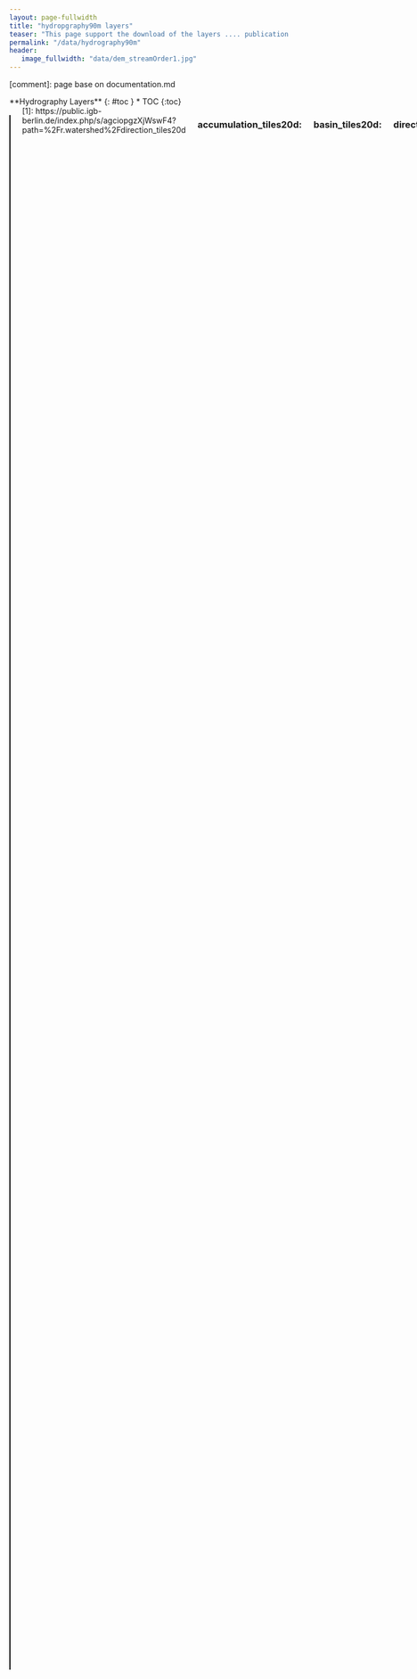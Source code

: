 ```yaml
---
layout: page-fullwidth
title: "hydropgraphy90m layers"
teaser: "This page support the download of the layers .... publication ...."
permalink: "/data/hydrography90m"
header:
   image_fullwidth: "data/dem_streamOrder1.jpg"
---
```


<style>
	table, th, td {border: 0px solid black; background-color: white;}
</style>

[comment]: page base on documentation.md

<div class="row">
<div class="medium-4 medium-push-8 columns" markdown="1">
<div class="panel radius" markdown="1">
**Hydrography Layers**
{: #toc }
*  TOC
{:toc}
</div>
</div><!-- /.medium-4.columns -->


<div class="medium-8 medium-pull-4 columns" markdown="1">





<table style="width:100%">
	<tr>
		<th colspan="2" style="font-size: 40px; text-align: center;">r.watershed</th>
	</tr>
	<tr>
		<th colspan="2" style="font-size: 18px;">Flow Direction</th>
	</tr>
	<tr>
		<td rowspan="1" width="50%">
			<img src="/hydrography.org/images/data/hydrography90m/flow-direction.png" alt="Flow Direction" width="280"/>
		</td>
		<td>
			<ul>
				<li>[Flow Direction][1]</li>
				<li><a href="https://public.igb-berlin.de/index.php/s/agciopgzXjWswF4?path=%2Fr.watershed%2Fdirection_tiles20d" target="_blank"> Flow Direction (raster)</a></li>
				<li><a href="https://geo.igb-berlin.de/maps/new?layer=geonode:hydrography90m_v1_stream_order_strahler_cog&view=True" target="blank">Raster layer visualization</a></li>
			</ul>
		</td>
	</tr>
	<tr>
		<th colspan="2" style="font-size: 18px;">Drainage Basin</th>
	</tr>
	<tr>
		<td rowspan="1">
			<img src="/hydrography.org/images/data/hydrography90m/drainage-basin.png" alt="Drainage Basin" width="280"/>
		</td>
		<td>
			<ul>
				<li><a href="https://public.igb-berlin.de/index.php/s/agciopgzXjWswF4?path=%2Fr.watershed%2Fbasin_tiles20d" target="_blank"> Drainage basin (raster)</a></li>
				<li><a href="https://public.igb-berlin.de/index.php/s/agciopgzXjWswF4?path=%2Fr.watershed%2Fbasin_tiles20d" target="_blank">Drainage Basin (vector)</a></li>
				<li><a href="https://geo.igb-berlin.de/maps/new?layer=geonode:hydrography90m_v1_stream_order_strahler_cog&view=True" target="blank">Raster layer visualization</a></li>
			</ul>
		</td>
	</tr>
	<tr>
		<th colspan="2" style="font-size: 18px;">Flow Accumulation</th>
	</tr>
	<tr>
		<td rowspan="1">
			<img src="/hydrography.org/images/data/hydrography90m/flow-accumulation.png" alt="Flow Accumulation" width="300"/>
		</td>
		<td>
			<ul>
				<li><a href="https://public.igb-berlin.de/index.php/s/agciopgzXjWswF4?path=%2Fr.watershed%2Faccumulation_tiles20d" target="_blank"> Flow accumulation (raster)</a></li>
				<li><a href="https://geo.igb-berlin.de/maps/new?layer=geonode:hydrography90m_v1_stream_order_strahler_cog&view=True" target="blank">Raster layer visualization</a></li>
			</ul>
		</td>
	</tr>
	<tr>
		<th colspan="2" style="font-size: 18px;">Outlets</th>
	</tr>
	<tr>
		<td rowspan="1">
			<img src="/hydrography.org/images/data/hydrography90m/str-seg-outlet.png" alt="Outlets" width="280"/>
		</td>
		<td>
			<ul>
				<li><a href="https://public.igb-berlin.de/index.php/s/agciopgzXjWswF4?path=%2Fr.watershed%2Foutlet_tiles20d" target="_blank"> Outlets (raster)</a></li>
				<li><a href="https://public.igb-berlin.de/index.php/s/agciopgzXjWswF4?path=%2Fr.watershed%2Foutlet_tiles20d" target="_blank">Outlets (vector)</a></li>
				<li><a href ="https://public.igb-berlin.de/index.php/s/agciopgzXjWswF4?path=%2Fr.stream.distance%2Foutlet_diff_dw_basin_tiles20d" target="_blank">Elevation difference between focal grid cell and the outlet grid cell in the network</a></li>
				<li><a href=":https://public.igb-berlin.de/index.php/s/agciopgzXjWswF4?path=%2Fr.stream.distance%2Foutlet_diff_dw_scatch_tiles20d" target="_blank"> Elevation difference between focal grid cell and the downstream stream node grid cell</a></li>
				<li><a href="https://public.igb-berlin.de/index.php/s/agciopgzXjWswF4?path=%2Fr.stream.distance%2Foutlet_dist_dw_basin_tiles20d" target="_blank">Distance between focal grid cell and the outlet grid cell in the network</a></li>
				<li><a href="https://public.igb-berlin.de/index.php/s/agciopgzXjWswF4?path=%2Fr.stream.distance%2Foutlet_dist_dw_scatch_tiles20d" target="_blank">Distance between focal grid cell and the downstream stream node grid</a></li>
				<li><a href="https://geo.igb-berlin.de/maps/new?layer=geonode:hydrography90m_v1_stream_order_strahler_cog&view=True" target="blank">Raster layer visualization</a></li>
			</ul>
		</td>
	</tr>
	<tr>
		<th colspan="2" style="font-size: 18px;">Stream Segment</th>
	</tr>
	<tr>
		<td rowspan="1">
			<img src="/hydrography.org/images/data/hydrography90m/str-seg-outlet.png" alt="Stream Segment" width="280"/>
		</td>
		<td>
			<ul>
				<li><a href="https://public.igb-berlin.de/index.php/s/agciopgzXjWswF4?path=%2Fr.watershed%2Fsegment_tiles20d" target="_blank"> Stream Segments (raster)</a></li>
				<li><a href="https://geo.igb-berlin.de/maps/new?layer=geonode:hydrography90m_v1_stream_order_strahler_cog&view=True" target="blank">Raster layer visualization</a></li>
			</ul>
		</td>
	</tr>
	<tr>
		<th colspan="2" style="font-size: 18px;">Sub-catchment</th>
	</tr>
	<tr>
		<td rowspan="1">
			<img src="/hydrography.org/images/data/hydrography90m/sub-catchment.png" alt="Sub-catchment" width="280"/>
		</td>
		<td>
			<ul>
				<li><a href="https://public.igb-berlin.de/index.php/s/agciopgzXjWswF4?path=%2Fr.watershed%2Fsub_catchment_tiles20d" target="_blank"> Sub-catchment (raster)</a></li>
				<li><a href="https://public.igb-berlin.de/index.php/s/agciopgzXjWswF4?path=%2Fr.watershed%2Fsub_catchment_tiles20d" target="_blank">Sub-catchment (vector)</a></li>
				<li><a href="https://geo.igb-berlin.de/maps/new?layer=geonode:hydrography90m_v1_stream_order_strahler_cog&view=True" target="blank">Raster layer visualization</a></li>
			</ul>
		</td>
	</tr>
	<tr>
		<th colspan="2" style="font-size: 18px;">Depression</th>
	</tr>
	<tr>
		<td rowspan="1">
			<img src="/hydrography.org/images/data/hydrography90m/drainage-basin.png" alt="Drainage Basin" width="280"/>
		</td>
		<td>
			<ul>
				<li><a href="https://public.igb-berlin.de/index.php/s/agciopgzXjWswF4?path=%2Fr.watershed%2Fdepression_tiles20d" target="_blank"> Depression (raster)</a></li>
				<li><a href="https://geo.igb-berlin.de/maps/new?layer=geonode:hydrography90m_v1_stream_order_strahler_cog&view=True" target="blank">Raster layer visualization</a></li>
			</ul>
		</td>
	</tr>
</table>
[1]: https://public.igb-berlin.de/index.php/s/agciopgzXjWswF4?path=%2Fr.watershed%2Fdirection_tiles20d




### accumulation_tiles20d:
### basin_tiles20d: 
### direction_tiles20d: 
### depression_tiles20d: 
### outlet_tiles20d: 
### regional_unit
### segment_tiles20d: 
### sub_catchment_tiles20d:

## r.watershed derived   
## r.stream.order derived 


test add image icon  

{#formats}

bla bla for r.watershed 

### Straller

Download link

### Henke

Download link

[//]: <> (Testing markdown table)
[//]: <> (HTML is suggested for more control over image size and table properties)
[//]: <> (However, this can potentially be made to work and is more readable)


<style>
	table { border: 1px solid black; width: 100%; }
	td, th {border: 1px solid black;width: 50%;}
</style>

 ## r.watershed

|  **Flow Direction** | |
|---|----------|
| <img src="/hydrography.org/images/data/hydrography90m/flow-direction.png" alt="Flow Direction" width="280"/> | *[Flow Direction raster][1]<br> *[Raster Layer Visualization][2] |
|**Drainage Basin**|
| <img src="/hydrography.org/images/data/hydrography90m/drainage-basin.png" alt="Drainage Basin" width="280"/> |[Drainage Basin (raster)][3]<br>[Drainage Basin (vector)][4] <br>[Raster Layer Visualization][5] |
|<ul><li>item 1</li><li>item2</li></ul>| 7  |
|  11 |  12 |



[//]: <> (Links for flow Direction)
[2]: https://geo.igb-berlin.de/maps/new?layer=geonode:hydrography90m_v1_stream_order_strahler_cog&view=True

[//]: <> (Links for drainage basin)
[3]: https://public.igb-berlin.de/index.php/s/agciopgzXjWswF4?path=%2Fr.watershed%2Fbasin_tiles20d
[4]: https://public.igb-berlin.de/index.php/s/agciopgzXjWswF4?path=%2Fr.watershed%2Fbasin_tiles20d
[5]: https://geo.igb-berlin.de/maps/new?layer=geonode:hydrography90m_v1_stream_order_strahler_cog&view=True


<th colspan="2" style="font-size: 18px;">Flow Direction</th>
	</tr>
	<tr>
		<td rowspan="1" width="50%">
			<img src="/hydrography.org/images/data/hydrography90m/flow-direction.png" alt="Flow Direction" width="280"/>
		</td>
		<td>
			<ul>
				<li>[Flow Direction][1]</li>
				<li><a href="https://public.igb-berlin.de/index.php/s/agciopgzXjWswF4?path=%2Fr.watershed%2Fdirection_tiles20d" target="_blank"> Flow Direction (raster)</a></li>
				<li><a href="https://geo.igb-berlin.de/maps/new?layer=geonode:hydrography90m_v1_stream_order_strahler_cog&view=True" target="blank">Raster layer visualization</a></li>
			</ul>
		</td>